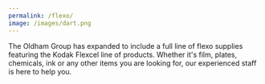 ```yaml
---
permalink: /flexo/
image: /images/dart.png
---
```

The Oldham Group has expanded to include a full line of flexo supplies featuring the Kodak Flexcel line of products. Whether it's film, plates, chemicals, ink or any other items you are looking for, our experienced staff is here to help you.
